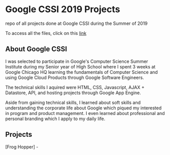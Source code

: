 # Google CSSI 2019 Projects
repo of all projects done at Google CSSI during the Summer of 2019

To access all the files, click on this [link](https://repl.it/repls/folder/CSSI)

## About Google CSSI
I was selected to participate in Google's Computer Science Summer Institute during my Senior year of High School where I spent 3 weeks at Google Chicago HQ learning the fundamentals of Computer Science and using Google Cloud Products through Google Software Engineers.

The technical skills I aquired were HTML, CSS, Javascript, AJAX + Datastore, API, and hosting projects through Google App Engine.

Aside from gaining technical skills, I learned about soft skills and understanding the corporate life about Google which piqued my interested in program and product management. I even learned about professional and personal branding which I apply to my daily life.

## Projects 

[Frog Hopper] - 


